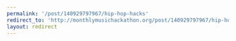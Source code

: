 ```yaml
---
permalink: '/post/140929797967/hip-hop-hacks'
redirect_to: 'http://monthlymusichackathon.org/post/140929797967/hip-hop-hacks'
layout: redirect
---
```

